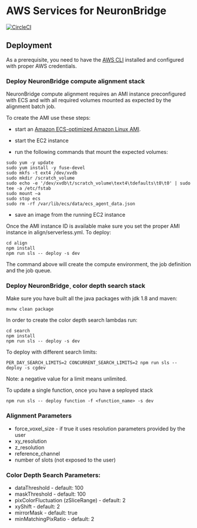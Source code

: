 # AWS Services for NeuronBridge

[![CircleCI](https://circleci.com/gh/JaneliaSciComp/neuronbridge-services.svg?style=svg)](https://circleci.com/gh/JaneliaSciComp/neuronbridge-services)

## Deployment

As a prerequisite, you need to have the [AWS CLI](https://aws.amazon.com/cli/) installed and configured with proper AWS credentials.

### Deploy NeuronBridge compute alignment stack

NeuronBridge compute alignment requires an AMI instance preconfigured with ECS and with all required volumes mounted as expected by the alignment batch job.

To create the AMI use these steps:
* start an [Amazon ECS-optimized Amazon Linux AMI](https://aws.amazon.com/marketplace/search/results?x=0&y=0&searchTerms=Amazon+ECS-Optimized+Amazon+Linux+AMI&page=1&ref_=nav_search_box).

* start the EC2 instance
* run the following commands that mount the expected volumes:

```
sudo yum -y update
sudo yum install -y fuse-devel
sudo mkfs -t ext4 /dev/xvdb
sudo mkdir /scratch_volume
sudo echo -e '/dev/xvdb\t/scratch_volume\text4\tdefaults\t0\t0' | sudo tee -a /etc/fstab
sudo mount –a
sudo stop ecs
sudo rm -rf /var/lib/ecs/data/ecs_agent_data.json
```
* save an image from the running EC2 instance

Once the AMI instance ID is available make sure you set the proper AMI instance in align/serverless.yml.
To deploy:
```
cd align
npm install
npm run sls -- deploy -s dev
```

The command above will create the compute environment, the job definition and the job queue.

### Deploy NeuronBridge¸ color depth search stack

Make sure you have built all the java packages with jdk 1.8 and maven:

```
mvnw clean package
```


In order to create the color depth search lambdas run:

```
cd search
npm install
npm run sls -- deploy -s dev
```

To deploy with different search limits:
```
PER_DAY_SEARCH_LIMITS=2 CONCURRENT_SEARCH_LIMITS=2 npm run sls -- deploy -s cgdev
```
Note: a negative value for a limit means unlimited.

To update a single function, once you have a seployed stack

```
npm run sls -- deploy function -f <function_name> -s dev
```

### Alignment Parameters
* force_voxel_size - if true it uses resolution parameters provided by the user
* xy_resolution
* z_resolution
* reference_channel
* number of slots (not exposed to the user)


### Color Depth Search Parameters:

* dataThreshold - default: 100
* maskThreshold - default: 100
* pixColorFluctuation (zSliceRange) - default: 2
* xyShift - default: 2
* mirrorMask - default: true
* minMatchingPixRatio - default: 2
